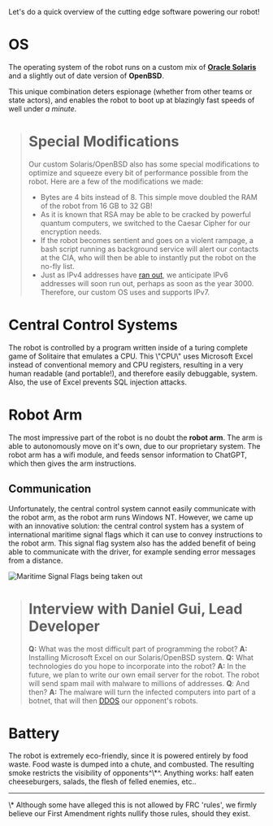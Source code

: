 Let's do a quick overview of the cutting edge software powering our robot!

# OS

The operating system of the robot runs on a custom mix of **[Oracle Solaris](https://en.wikipedia.org/wiki/Oracle_Solaris)** and a slightly out of date version of **OpenBSD**.

This unique combination deters espionage (whether from other teams or state actors), and enables the robot to boot up at blazingly fast speeds of well under *a minute*.

> # Special Modifications
> Our custom Solaris/OpenBSD also has some special modifications to optimize and squeeze every bit of performance possible from the robot. Here are a few of the modifications we made:
> - Bytes are 4 bits instead of 8. This simple move doubled the RAM of the robot from 16 GB to 32 GB!
> - As it is known that RSA may be able to be cracked by powerful quantum computers, we switched to the Caesar Cipher for our encryption needs.
> - If the robot becomes sentient and goes on a violent rampage, a bash script running as background service will alert our contacts at the CIA, who will then be able to instantly put the robot on the no-fly list.
> - Just as IPv4 addresses have [ran out](https://en.wikipedia.org/wiki/IPv4_address_exhaustion), we anticipate IPv6 addresses will soon run out, perhaps as soon as the year 3000. Therefore, our custom OS uses and supports IPv7.

# Central Control Systems

The robot is controlled by a program written inside of a turing complete game of Solitaire that emulates a CPU. This \\\"CPU\\\" uses Microsoft Excel instead of conventional memory and CPU registers, resulting in a very human readable (and portable!), and therefore easily debuggable, system. Also, the use of Excel prevents SQL injection attacks.

# Robot Arm

The most impressive part of the robot is no doubt the **robot arm**. The arm is able to autonomously move on it's own, due to our proprietary system. The robot arm has a wifi module, and feeds sensor information to ChatGPT, which then gives the arm instructions.

## Communication

Unfortunately, the central control system cannot easily communicate with the robot arm, as the robot arm runs Windows NT. However, we came up with an innovative solution: the central control system has a system of international maritime signal flags which it can use to convey instructions to the robot arm. This signal flag system also has the added benefit of being able to communicate with the driver, for example sending error messages from a distance.

![Maritime Signal Flags being taken out](https://upload.wikimedia.org/wikipedia/commons/thumb/2/22/Nautical_signal_flags_-_USS_Bonhomme_Richard_%28LHD_6%29.jpg/640px-Nautical_signal_flags_-_USS_Bonhomme_Richard_%28LHD_6%29.jpg)

> # Interview with Daniel Gui, Lead Developer
> **Q:** What was the most difficult part of programming the robot?
> **A:** Installing Microsoft Excel on our Solaris/OpenBSD system.
> **Q:** What technologies do you hope to incorporate into the robot?
> **A:** In the future, we plan to write our own email server for the robot. The robot will send spam mail with malware to millions of addresses.
> **Q**: And then?
> **A:** The malware will turn the infected computers into part of a botnet, that will then [DDOS](https://en.wikipedia.org/wiki/Denial-of-service_attack) our opponent's robots.

# Battery

The robot is extremely eco-friendly, since it is powered entirely by food waste. Food waste is dumped into a chute, and combusted. The resulting smoke restricts the visibility of opponents^\\*^. Anything works: half eaten cheeseburgers, salads, the flesh of felled enemies, etc..

---

\\* Although some have alleged this is not allowed by FRC 'rules', we firmly believe our First Amendment rights nullify those rules, should they exist.
